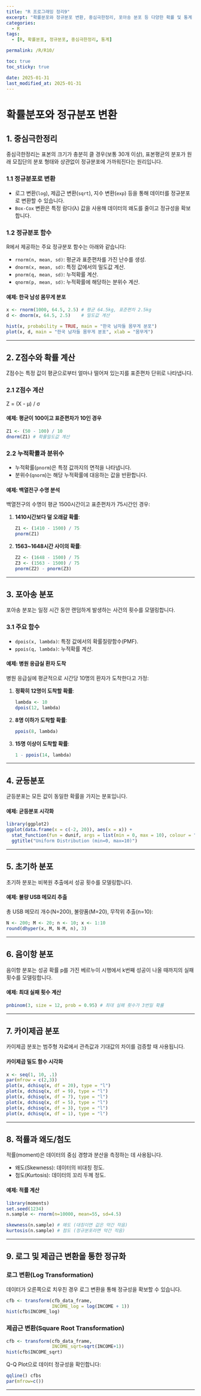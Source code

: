 ```yaml
---
title: "R 프로그래밍 정리9"
excerpt: "확률분포와 정규분포 변환, 중심극한정리, 포아송 분포 등 다양한 확률 및 통계 개념을 R로 구현한 정리입니다."
categories:
  - R
tags:
  - [R, 확률분포, 정규분포, 중심극한정리, 통계]

permalink: /R/R10/

toc: true
toc_sticky: true

date: 2025-01-31
last_modified_at: 2025-01-31
---
```


# 확률분포와 정규분포 변환

## **1. 중심극한정리**
중심극한정리는 표본의 크기가 충분히 클 경우(보통 30개 이상), 표본평균의 분포가 원래 모집단의 분포 형태와 상관없이 정규분포에 가까워진다는 원리입니다.

### **1.1 정규분포로 변환**
- 로그 변환(`log`), 제곱근 변환(`sqrt`), 지수 변환(`exp`) 등을 통해 데이터를 정규분포로 변환할 수 있습니다.
- `Box-Cox` 변환은 특정 람다(λ) 값을 사용해 데이터의 왜도를 줄이고 정규성을 확보합니다.

### **1.2 정규분포 함수**
R에서 제공하는 주요 정규분포 함수는 아래와 같습니다:
- `rnorm(n, mean, sd)`: 평균과 표준편차를 가진 난수를 생성.
- `dnorm(x, mean, sd)`: 특정 값에서의 밀도값 계산.
- `pnorm(q, mean, sd)`: 누적확률 계산.
- `qnorm(p, mean, sd)`: 누적확률에 해당하는 분위수 계산.

#### **예제: 한국 남성 몸무게 분포**
```r
x <- rnorm(1000, 64.5, 2.5) # 평균 64.5kg, 표준편차 2.5kg
d <- dnorm(x, 64.5, 2.5)    # 밀도값 계산

hist(x, probability = TRUE, main = "한국 남자들 몸무게 분포")
plot(x, d, main = "한국 남자들 몸무게 분포", xlab = "몸무게")
```

---

## **2. Z점수와 확률 계산**
Z점수는 특정 값이 평균으로부터 얼마나 떨어져 있는지를 표준편차 단위로 나타냅니다.

### **2.1 Z점수 계산**
Z = (X - μ) / σ

#### **예제: 평균이 100이고 표준편차가 10인 경우**
```r
Z1 <- (50 - 100) / 10
dnorm(Z1) # 확률밀도값 계산
```

### **2.2 누적확률과 분위수**
- 누적확률(`pnorm`)은 특정 값까지의 면적을 나타냅니다.
- 분위수(`qnorm`)는 해당 누적확률에 대응하는 값을 반환합니다.

#### **예제: 백열전구 수명 분석**
백열전구의 수명이 평균 1500시간이고 표준편차가 75시간인 경우:

1. **1410시간보다 덜 오래갈 확률**:
   ```r
   Z1 <- (1410 - 1500) / 75
   pnorm(Z1)
   ```

2. **1563~1648시간 사이의 확률**:
   ```r
   Z2 <- (1648 - 1500) / 75
   Z3 <- (1563 - 1500) / 75
   pnorm(Z2) - pnorm(Z3)
   ```

---

## **3. 포아송 분포**
포아송 분포는 일정 시간 동안 랜덤하게 발생하는 사건의 횟수를 모델링합니다.

### **3.1 주요 함수**
- `dpois(x, lambda)`: 특정 값에서의 확률질량함수(PMF).
- `ppois(q, lambda)`: 누적확률 계산.

#### **예제: 병원 응급실 환자 도착**
병원 응급실에 평균적으로 시간당 10명의 환자가 도착한다고 가정:

1. **정확히 12명이 도착할 확률**:
   ```r
   lambda <- 10
   dpois(12, lambda)
   ```

2. **8명 이하가 도착할 확률**:
   ```r
   ppois(8, lambda)
   ```

3. **15명 이상이 도착할 확률**:
   ```r
   1 - ppois(14, lambda)
   ```

---

## **4. 균등분포**
균등분포는 모든 값이 동일한 확률을 가지는 분포입니다.

#### **예제: 균등분포 시각화**
```r
library(ggplot2)
ggplot(data.frame(x = c(-2, 20)), aes(x = x)) +
  stat_function(fun = dunif, args = list(min = 0, max = 10), colour = "black", size = 1) +
  ggtitle("Uniform Distribution (min=0, max=10)")
```

---

## **5. 초기하 분포**
초기하 분포는 비복원 추출에서 성공 횟수를 모델링합니다.

#### **예제: 불량 USB 메모리 추출**
총 USB 메모리 개수(N=200), 불량품(M=20), 무작위 추출(n=10):
```r
N <- 200; M <- 20; n <- 10; x <- 1:10
round(dhyper(x, M, N-M, n), 3)
```

---

## **6. 음이항 분포**
음이항 분포는 성공 확률 p를 가진 베르누이 시행에서 k번째 성공이 나올 때까지의 실패 횟수를 모델링합니다.

#### **예제: 최대 실패 횟수 계산**
```r
pnbinom(3, size = 12, prob = 0.95) # 최대 실패 횟수가 3번일 확률
```

---

## **7. 카이제곱 분포**
카이제곱 분포는 범주형 자료에서 관측값과 기대값의 차이를 검증할 때 사용됩니다.

#### **카이제곱 밀도 함수 시각화**
```r
x <- seq(1, 10, .1)
par(mfrow = c(2,3))
plot(x, dchisq(x, df = 20), type = "l")
plot(x, dchisq(x, df = 9), type = "l")
plot(x, dchisq(x, df = 7), type = "l")
plot(x, dchisq(x, df = 5), type = "l")
plot(x, dchisq(x, df = 3), type = "l")
plot(x, dchisq(x, df = 1), type = "l")
```

---

## **8. 적률과 왜도/첨도**
적률(moment)은 데이터의 중심 경향과 분산을 측정하는 데 사용됩니다.
- 왜도(Skewness): 데이터의 비대칭 정도.
- 첨도(Kurtosis): 데이터의 꼬리 두께 정도.

#### **예제: 적률 계산**
```r
library(moments)
set.seed(1234)
n.sample <- rnorm(n=10000, mean=55, sd=4.5)

skewness(n.sample) # 왜도 (대칭이면 값은 약간 작음)
kurtosis(n.sample) # 첨도 (정규분포라면 약간 작음)
```

---

## **9. 로그 및 제곱근 변환을 통한 정규화**

### 로그 변환(Log Transformation)
데이터가 오른쪽으로 치우친 경우 로그 변환을 통해 정규성을 확보할 수 있습니다.
```r
cfb <- transform(cfb_data_frame,
                 INCOME_log = log(INCOME + 1))
hist(cfb$INCOME_log)
```

### 제곱근 변환(Square Root Transformation)
```r
cfb <- transform(cfb_data_frame,
                 INCOME_sqrt=sqrt(INCOME+1))
hist(cfb$INCOME_sqrt)
```
Q-Q Plot으로 데이터 정규성을 확인합니다:
```r
qqline() cfbs 
par(mfrow=c())
```
---
